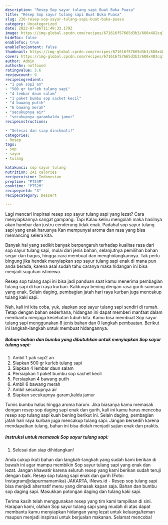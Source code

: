 ```yaml
---
description: "Resep Sop sayur tulang sapi Buat Buka Puasa"
title: "Resep Sop sayur tulang sapi Buat Buka Puasa"
slug: 230-resep-sop-sayur-tulang-sapi-buat-buka-puasa
category: Uncategorized
date: 2022-07-06T11:49:33.179Z
image: https://img-global.cpcdn.com/recipes/671616f57665d3b3/680x482cq70/sop-sayur-tulang-sapi-foto-resep-utama.jpg
hideToc: false
enableToc: true
enableTocContent: false
thumbnail: https://img-global.cpcdn.com/recipes/671616f57665d3b3/680x482cq70/sop-sayur-tulang-sapi-foto-resep-utama.jpg
cover: https://img-global.cpcdn.com/recipes/671616f57665d3b3/680x482cq70/sop-sayur-tulang-sapi-foto-resep-utama.jpg
author: Admin
authorAv: notfound
ratingvalue: 3.6
reviewcount: 9
recipeingredient:
- "1 pak sop2 an"
- "500 gr kurleb tulang sapi"
- "4 lembar daun salam"
- "1 paket bumbu sop sachet kecil"
- "4 bawang putih"
- "6 bawang merah"
- "secukupnya air"
- "secukupnya garamkaldu jamur"
recipeinstructions:

- "Selesai dan siap dinikmati!"
categories:
- Resep
tags:
- sop
- sayur
- tulang

katakunci: sop sayur tulang 
nutrition: 241 calories
recipecuisine: Indonesian
preptime: "PT34M"
cooktime: "PT52M"
recipeyield: "3"
recipecategory: Dessert

---
```



Lagi mencari inspirasi resep sop sayur tulang sapi yang lezat? Cara menyiapkannya sangat gampang. Tapi Kalau keliru mengolah maka hasilnya akan hambar dan justru cenderung tidak enak. Padahal sop sayur tulang sapi yang enak harusnya Kan mempunyai aroma dan rasa yang bisa memancing selera kita.


Banyak hal yang sedikit banyak berpengaruh terhadap kualitas rasa dari sop sayur tulang sapi, mulai dari jenis bahan, selanjutnya pemilihan bahan segar dan bagus, hingga cara membuat dan menghidangkannya. Tak perlu bingung jika hendak menyiapkan sop sayur tulang sapi enak di mana pun anda berada, karena asal sudah tahu caranya maka hidangan ini bisa menjadi suguhan istimewa.

Resep sop tulang sapi ini bisa jadi panduan saat kamu menerima pembagian tulang sapi di hari raya kurban. Kaldunya bening dengan rasa gurih sumsum yang enak. Selain daging, pembagian jatah hari raya kurban juga mencakup tulang kaki sapi.


Nah, kali ini kita coba, yuk, siapkan sop sayur tulang sapi sendiri di rumah. Tetap dengan bahan sederhana, hidangan ini dapat memberi manfaat dalam membantu menjaga kesehatan tubuh kita. Kamu bisa membuat Sop sayur tulang sapi menggunakan 8 jenis bahan dan 0 langkah pembuatan. Berikut ini langkah-langkah untuk membuat hidangannya.

<!--inarticleads1-->

##### Bahan-bahan dan bumbu yang dibutuhkan untuk menyiapkan Sop sayur tulang sapi:

1. Ambil 1 pak sop2 an
1. Siapkan 500 gr kurleb tulang sapi
1. Siapkan 4 lembar daun salam
1. Persiapkan 1 paket bumbu sop sachet kecil
1. Persiapkan 4 bawang putih
1. Ambil 6 bawang merah
1. Ambil secukupnya air
1. Siapkan secukupnya garam,kaldu jamur


Tumis bumbu halus hingga aroma harum. Jika biasanya kamu memasak dengan resep sop daging sapi enak dan gurih, kali ini kamu harus mencoba resep sop tulang sapi kuah bening berikut ini. Selain daging, pembagian jatah hari raya kurban juga mencakup tulang sapi. Jangan bersedih karena mendapatkan tulang, bahan ini bisa diolah menjadi sajian enak dan praktis. 

<!--inarticleads2-->

##### Instruksi untuk memasak Sop sayur tulang sapi:


1. Selesai dan siap dihidangkan!

Anda cukup ikuti bahan dan langkah-langkah yang sudah kami berikan di bawah ini agar mampu membikin Sop sayur tulang sapi yang enak dan lezat. Jangan khawatir karena seluruh resep yang kami berikan sudah teruji dengan baik. Resep sop tulang sapi enak dan gurih (Foto: Instagram@dapurmamamika) JAKARTA, iNews.id - Resep sop tulang sapi bisa menjadi alternatif menu yang dimasak kapan saja. Bahan dan bumbu sop daging sapi. Masukkan potongan daging dan tulang kaki sapi. 

Terima kasih telah menggunakan resep yang tim kami tampilkan di sini. Harapan kami, olahan Sop sayur tulang sapi yang mudah di atas dapat membantu kamu menyiapkan hidangan yang lezat untuk keluarga/teman maupun menjadi inspirasi untuk berjualan makanan. Selamat mencoba!
